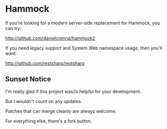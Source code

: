 Hammock
=======

If you're looking for a modern server-side replacement for Hammock, you can try:

http://github.com/danielcrenna/hammock2

If you need legacy support and System.Web namespace usage, then you'll want:

http://github.com/restsharp/restsharp


Sunset Notice
-------------
I'm really glad if this project was/is helpful for your development.

But I wouldn't count on any updates. 

Patches that can merge cleanly are always welcome.

For everything else, there's a fork button.
